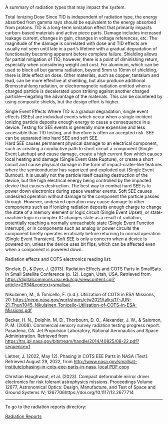 A summary of radiation types that may impact the system:

Total Ionizing Dose 
Since TID is independent of radiation type, the energy absorbed from gamma rays should be equivalent to the energy absorbed from protons. TID is a long-term ionization effect that primarily impacts carbon-based materials and active piece parts. Damage includes increased leakage current, changes in gain, changes in voltage references, etc. The magnitude of the damage is correlated with dose and TID effects are usually not seen until late in a part’s lifetime with a gradual degradation of functionality becoming apparent before complete failure. 
Shielding allows for partial mitigation of TID; however, there is a point of diminishing return, especially when considering weight and cost. For aluminum, which can be used to block all but gamma radiation, beyond 5mm to 10mm of shielding, there is little effect on dose. Other materials, such as copper, tantalum and lead, can be more effective at shielding, but also produce additional Bremsstrahlung radiation, or electromagnetic radiation emitted when a charged particle is decelerated upon striking against another charged particle—negating the advantage of the materials. This can be countered by using composite shields, but the design effort is higher. 

Single Event Effects 
Where TID is a gradual degradation, single event effects (SEEs) are individual events which occur when a single incident ionizing particle deposits enough energy to cause a consequence in a device. Testing for SEE events is generally more expensive and less accessible than TID testing, and therefore is often an accepted risk. SEE can be separated into hard SEE and soft SEE.  
Hard SEE causes permanent physical damage to an electrical component, such as creating a conductive path to short circuit a component (Single Event Latchup) and cause damage, create a high current flow which causes local heating and damage (Single Event Gate Rupture), or create a short circuit and cause physical damage in the form of impact-crater-like features where the semiconductor has vaporized and exploded out (Single Event Burnout). It is usually not the particle itself causing destruction of the device, but the high electrical energy being controlled by the impacted device that causes destruction. The best way to combat hard SEE is to power down electronics during space weather events. 
Soft SEE causes undesired operation without damage to the component the particle passes through. However, undesired operation may cause damage to other components such as if ionizing radiation deposits enough charge to change the state of a memory element or logic circuit (Single Event Upset), or state-machine logic in complex IC changes state as a result of radiation, potentially reaching a normally unreachable state (Single Event Function Interrupt), or in components such as analog or power circuits the component briefly operates erratically before returning to normal operation (Single Event Transient). Soft SEE is only a concern when a device is powered on, unless the device uses bit flips, which can be affected even when a component is powered down. 


Radiation effects and COTS electronics reading list:

Sinclair, D., & Dyer, J. (2013). Radiation Effects and COTS Parts in SmallSats. In Small Satellite Conference (p. 12). 
Logan, Utah, USA. Retrieved from https://digitalcommons.usu.edu/cgi/viewcontent.cgi?article=2934&context=smallsat


Nikulainen, M., & Tonicello, F. (n.d.). Utilization of COTS in ESA Missions, 20.
https://nepp.nasa.gov/workshops/etw2021/talks/17-JUN-21_Thur/1045_Nikulainen_Tonicello-Utilisation-of-COTS-in-ESA-Missions.pdf

Becker, H. N., Dolphin, M. D., Thorbourn, D. O., Alexander, J. W., & Salomon, P. M. (2008). Commercial sensory survey radiation testing progress report. Pasadena, CA: Jet Propulsion Laboratory, National Aeronautics and Space Administration. Retrieved from https://trs.jpl.nasa.gov/bitstream/handle/2014/40825/08-22.pdf?sequence=1


Lietner, J. (2022, May 12). Phasing in COTS EEE Parts in NASA [Text]. Retrieved August 29, 2022, from http://www.nasa.gov/smallsat-institute/phasing-in-cots-eee-parts-in-nasa. [local PDF copy](attachments/nasa-cotsphasing-final.pdf)

Christian Haughwout, et al.  (2023). Compact deformable mirror driver electronics for risk tolerant astrophysics missions. Proceedings Volume 12677, Astronomical Optics: Design, Manufacture, and Test of Space and Ground Systems IV; 1267706https://doi.org/10.1117/12.2677714

---

To go to the radiation reports directory:

[Radiation Reports](/reports/radiation/readme.md)

